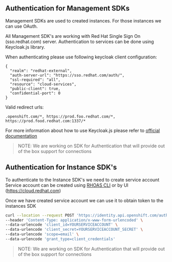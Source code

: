 ## Authentication for Management SDKs

Management SDKs are used to created instances. 
For those instances we can use OAuth.

All Management SDK's are working with Red Hat Single Sign On (sso.redhat.com) server.
Authentication to services can be done using Keycloak.js library.

When authenticating please use following keycloak client configuration:
```
{
  "realm": "redhat-external",
  "auth-server-url": "https://sso.redhat.com/auth/",
  "ssl-required": "all",
  "resource": "cloud-services",
  "public-client": true,
  "confidential-port": 0
}
```

Valid redirect urls: 

`.openshift.com/*, https://prod.foo.redhat.com/*, https://prod.food.redhat.com:1337/*`

For more information about how to use Keycloak.js please refer to [official documentation](https://github.com/keycloak/keycloak-documentation/blob/master/securing_apps/topics/oidc/javascript-adapter.adoc)

> NOTE: We are working on SDK for Authentication that will provide out of the box support for connections

## Authentication for Instance SDK's

To authenticate to the Instance SDK's we need to create service account
Service account can be created using [RHOAS CLI](https://github.com/redhat-developer/app-services-cli/blob/main/docs/commands/rhoas_serviceaccount_create.adoc) or
by UI (https://cloud.redhat.com)


Once we have created service account we can use it to obtain token to the instances SDK

```bash 
curl --location --request POST 'https://identity.api.openshift.com/auth/realms/rhoas/protocol/openid-connect/token' \
--header 'Content-Type: application/x-www-form-urlencoded' \
--data-urlencode 'client_id=YOURSERVICEACCOUNT' \
--data-urlencode 'client_secret=YOURSERVICEACCOUNT_SECRET' \
--data-urlencode 'scope=email' \
--data-urlencode 'grant_type=client_credentials'
```

 > NOTE: We are working on SDK for Authentication that will provide out of the box support for connections
 

